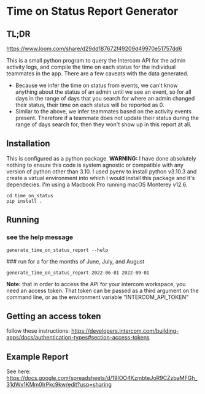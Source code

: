 # Time on Status Report Generator

## TL;DR
https://www.loom.com/share/d29dd187672f49209d49970e51757dd6

This is a small python program to query the Intercom API for the admin activity logs, and compile the time on each status for the individual teammates in the app.
There are a few caveats with the data generated.
 - Because we infer the time on status from events, we can't know anything about the status of an admin until we see an event, so for all days in the range of days that you search for where an admin changed their status, their time on each status will be reported as 0.
 - Similar to the above, we infer teammates based on the activity events present. Therefore if a teammate does not update their status during the range of days search for, then they won't show up in this report at all.

## Installation
This is configured as a python package.
**WARNING:** I have done absolutely nothing to ensure this code is system agnostic or compatible with any version of python other than 3.10. I used pyenv to install python v3.10.3 and create a virtual environment into which I would install this package and it's dependecies. I'm using a Macbook Pro running macOS Monterey v12.6.
```
cd time_on_status
pip install .
```

## Running

### see the help message
```
generate_time_on_status_report --help
```

### run for a for the months of June, July, and August
```
generate_time_on_status_report 2022-06-01 2022-09-01
```
**Note:** that in order to access the API for your intercom workspace, you need an access token. That token can be passed as a third argument on the command line, or as the environment variable "INTERCOM_API_TOKEN"

## Getting an access token
follow these instructions: https://developers.intercom.com/building-apps/docs/authentication-types#section-access-tokens

## Example Report
See here: https://docs.google.com/spreadsheets/d/19lOO4KzmbteJoR9CZzbaMFGh_31dWx1KMm0IrPkc9kw/edit?usp=sharing
